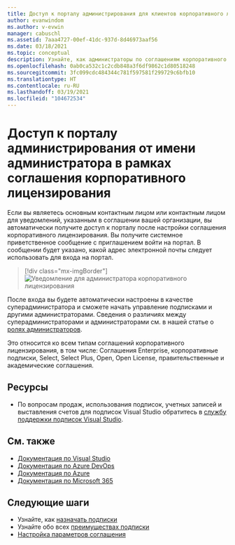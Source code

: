 ```yaml
---
title: Доступ к порталу администрирования для клиентов корпоративного лицензирования Visual Studio | Документация Майкрософт
author: evanwindom
ms.author: v-evwin
manager: cabuschl
ms.assetid: 7aaa4727-00ef-41dc-937d-8d46973aaf56
ms.date: 03/18/2021
ms.topic: conceptual
description: Узнайте, как администраторы по соглашениям корпоративного лицензирования могут получить доступ к порталу администрирования подписок Visual Studio.
ms.openlocfilehash: 0ab0ca532c1c2cdb848a3f6df9862c1d80518248
ms.sourcegitcommit: 3fc099cdc484344c781f597581f299729c6bfb10
ms.translationtype: HT
ms.contentlocale: ru-RU
ms.lasthandoff: 03/19/2021
ms.locfileid: "104672534"
---
```

# <a name="accessing-the-admin-portal-as-an-admin-on-a-volume-license-agreement"></a>Доступ к порталу администрирования от имени администратора в рамках соглашения корпоративного лицензирования

Если вы являетесь основным контактным лицом или контактным лицом для уведомлений, указанным в соглашении вашей организации, вы автоматически получите доступ к порталу после настройки соглашения корпоративного лицензирования. Вы получите системное приветственное сообщение с приглашением войти на портал. В сообщении будет указано, какой адрес электронной почты следует использовать для входа на портал. 

   > [!div class="mx-imgBorder"]
   > ![Уведомление для администратора корпоративного лицензирования](_img/volume-license/super-admin-notice-2020.png "Новые администраторы получают приветственное уведомление для доступа к порталу.")

После входа вы будете автоматически настроены в качестве суперадминистратора и сможете начать управление подписками и другими администраторами. Сведения о различиях между суперадминистраторами и администраторами см. в нашей статье о [ролях администраторов](admin-roles.md).

Это относится ко всем типам соглашений корпоративного лицензирования, в том числе: Соглашения Enterprise, корпоративные подписки, Select, Select Plus, Open, Open License, правительственные и академические соглашения. 

## <a name="resources"></a>Ресурсы
- По вопросам продаж, использования подписок, учетных записей и выставления счетов для подписок Visual Studio обратитесь в [службу поддержки подписок Visual Studio](https://visualstudio.microsoft.com/subscriptions/support/).

## <a name="see-also"></a>См. также
- [Документация по Visual Studio](/visualstudio/)
- [Документация по Azure DevOps](/azure/devops/)
- [Документация по Azure](/azure/)
- [Документация по Microsoft 365](/microsoft-365/)

## <a name="next-steps"></a>Следующие шаги
- Узнайте, как [назначать подписки](assign-license.md)
- Узнайте обо всех [преимуществах подписки](https://visualstudio.microsoft.com/vs/benefits/)
- [Настройка параметров соглашения](admin-prefs.md)